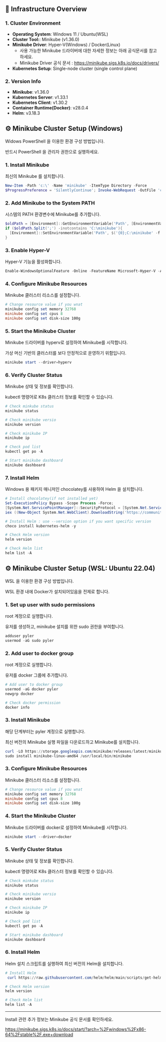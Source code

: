 ## 🧾 Infrastructure Overview

### 1. Cluster Environment
- **Operating System**: Windows 11 / Ubuntu(WSL)
- **Cluster Tool:**: Minikube (v1.36.0)
- **Minikube Driver**: Hyper-V(Windows) / Docker(Linux)
  - 사용 가능한 Minikube 드라이버에 대한 자세한 정보는 아래 공식문서를 참고하세요.
  - Minikube Driver 공식 문서 : https://minikube.sigs.k8s.io/docs/drivers/
- **Kubernetes Setup**: Single-node cluster (single control plane)


### 2. Version Info
- **Minikube**: v1.36.0
- **Kubernetes Server**: v1.33.1
- **Kubernetes Client**: v1.30.2
- **Container Runtime(Docker)**: v28.0.4
- **Helm**: v3.18.3


## ⚙️ Minikube Cluster Setup (Windows)
Widows PowerShell 을 이용한 환경 구성 방법입니다.

반드시 PowerShell 을 관리자 권한으로 실행하세요.

### 1. Install Minikube
최신의 Minikube 를 설치합니다.
```powershell
New-Item -Path 'c:\' -Name 'minikube' -ItemType Directory -Force
$ProgressPreference = 'SilentlyContinue'; Invoke-WebRequest -OutFile 'c:\minikube\minikube.exe' -Uri 'https://github.com/kubernetes/minikube/releases/latest/download/minikube-windows-amd64.exe' -UseBasicParsing
```

### 2. Add Minikube to the System PATH
시스템의 PATH 환경변수에 Minikube를 추가합니다.
```powershell
$oldPath = [Environment]::GetEnvironmentVariable('Path', [EnvironmentVariableTarget]::Machine)
if ($oldPath.Split(';') -inotcontains 'C:\minikube'){
  [Environment]::SetEnvironmentVariable('Path', $('{0};C:\minikube' -f $oldPath), [EnvironmentVariableTarget]::Machine)
}
```

### 3. Enable Hyper-V
Hyper-V 기능을 활성화합니다.
```powershell
Enable-WindowsOptionalFeature -Online -FeatureName Microsoft-Hyper-V -All
```

### 4. Configure Minikube Resources
Minikube 클러스터 리소스를 설정합니다. 
```powershell
# Change resource value if you wnat 
minikube config set memory 32768
minikube config set cpus 8
minikube config set disk-size 100g
```

### 5. Start the Minikube Cluster
Minikube 드라이버를 hyperv로 설정하여 Minikube를 시작합니다.

가상 머신 기반의 클러스터를 보다 안정적으로 운영하기 위함입니다.
```powershell
minikube start --driver=hyperv
```

### 6. Verify Cluster Status
Minikube 상태 및 정보를 확인합니다. 

kubectl 명령어로 K8s 클러스터 정보를 확인할 수 있습니다.
```powershell
# Check minkube status
minikube status

# Check minikube versio
minikube version

# Check minikube IP
minikube ip

# Check pod list
kubectl get po -A

# Start minikube dashboard
minikube dashboard
```

### 7. Install Helm
Windows 용 패키지 매니저인 chocolatey를 사용하여 Helm 을 설치합니다. 
```powershell
# Install chocolatey(if not installed yet)
Set-ExecutionPolicy Bypass -Scope Process -Force;
[System.Net.ServicePointManager]::SecurityProtocol = [System.Net.ServicePointManager]::SecurityProtocol -bor 3072;
iex ((New-Object System.Net.WebClient).DownloadString('https://community.chocolatey.org/install.ps1'))

# Install Helm : use --version option if you want specific version
choco install kubernetes-helm -y

# Check Helm version
helm version

# Check Helm list
helm list -A
```


## ⚙️ Minikube Cluster Setup (WSL: Ubuntu 22.04)
WSL 을 이용한 환경 구성 방법입니다.

WSL 환경 내에 Docker가 설치되어있음을 전제로 합니다. 


### 1. Set up user with sudo permissions
root 계정으로 실행합니다.

유저를 생성하고, minikube 설치를 위한 sudo 권한을 부여합니다. 
```powershell
adduser pyler
usermod -aG sudo pyler
```

### 2. Add user to docker group
root 계정으로 실행합니다.

유저를 docker 그룹에 추가합니다. 
```powershell
# Add user to docker group
usermod -aG docker pyler 
newgrp docker

# Check docker permission
docker info 
```


### 3. Install Minikube  
해당 단계부터는 pyler 계정으로 실행합니다. 

최신 버전의 Minikube 실행 파일을 다운로드하고 Minikube를 설치합니다. 
```powershell
curl -LO https://storage.googleapis.com/minikube/releases/latest/minikube-linux-amd64
sudo install minikube-linux-amd64 /usr/local/bin/minikube
```

### 3. Configure Minikube Resources
Minikube 클러스터 리소스를 설정합니다. 
```powershell
# Change resource value if you wnat 
minikube config set memory 32768
minikube config set cpus 8
minikube config set disk-size 100g
```

### 4. Start the Minikube Cluster
Minikube 드라이버를 docker로 설정하여 Minikube를 시작합니다.

```powershell
minikube start --driver=docker
```

### 5. Verify Cluster Status
Minikube 상태 및 정보를 확인합니다. 

kubectl 명령어로 K8s 클러스터 정보를 확인할 수 있습니다.

```powershell
# Check minkube status
minikube status

# Check minikube versio
minikube version

# Check minikube IP
minikube ip

# Check pod list
kubectl get po -A

# Start minikube dashboard
minikube dashboard
```

### 6. Install Helm
Helm 설치 스크립트를 실행하여 최신 버전의 Helm을 설치합니다.
```powershell
# Install Helm 
 curl https://raw.githubusercontent.com/helm/helm/main/scripts/get-helm-3 | bash

# Check Helm version
helm version

# Check Helm list
helm list -A
```


---
Install 관련 추가 정보는 Minikube 공식 문서를 확인하세요.

https://minikube.sigs.k8s.io/docs/start/?arch=%2Fwindows%2Fx86-64%2Fstable%2F.exe+download
